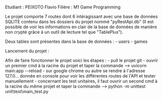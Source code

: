 Etudiant : PEIXOTO Flavio
Filière : M1 Game Programming

Le projet comporte 7 routes dont 6 intéragissant avec une base de données SQLITE contenu dans les dossiers du projet nommé "pyRestApi.db" (Il est possible de voir les informations en clair de la base de données de manière non crypté grâce à un outil de lecture tel que "TablePlus").

Deux tables sont présentes dans la base de données :
    - users
    - games


Lancement du projet :

Afin de faire fonctionner le projet voici les étapes :
    - pull le projet git
    - ouvrir un premier cmd à la racine du projet et taper la commande --> uvicorn main:app --reload
    - sur google chrome ou autre se rendre à l'adresse 127.0... donnée en console pour voir les différentes routes de l'API et tester manuellement
    - concernant les test unitaires, il faut ouvrir un second cmd à la racine du même projet et taper la commande --> python -m unittest unit\test\main_test.py

